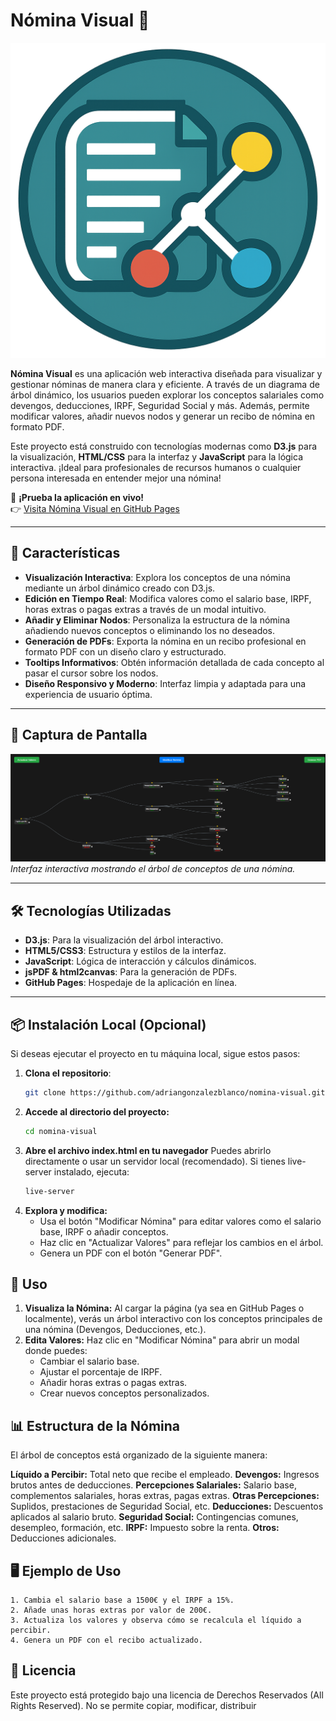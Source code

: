 # Nómina Visual 🌟

![Nómina Visual Logo](favicon.png)

**Nómina Visual** es una aplicación web interactiva diseñada para visualizar y gestionar nóminas de manera clara y eficiente. A través de un diagrama de árbol dinámico, los usuarios pueden explorar los conceptos salariales como devengos, deducciones, IRPF, Seguridad Social y más. Además, permite modificar valores, añadir nuevos nodos y generar un recibo de nómina en formato PDF.

Este proyecto está construido con tecnologías modernas como **D3.js** para la visualización, **HTML/CSS** para la interfaz y **JavaScript** para la lógica interactiva. ¡Ideal para profesionales de recursos humanos o cualquier persona interesada en entender mejor una nómina!

🎉 **¡Prueba la aplicación en vivo!**  
👉 [Visita Nómina Visual en GitHub Pages](https://agb4455.github.io/TreeNomina/)

---

## 🚀 Características

- **Visualización Interactiva**: Explora los conceptos de una nómina mediante un árbol dinámico creado con D3.js.
- **Edición en Tiempo Real**: Modifica valores como el salario base, IRPF, horas extras o pagas extras a través de un modal intuitivo.
- **Añadir y Eliminar Nodos**: Personaliza la estructura de la nómina añadiendo nuevos conceptos o eliminando los no deseados.
- **Generación de PDFs**: Exporta la nómina en un recibo profesional en formato PDF con un diseño claro y estructurado.
- **Tooltips Informativos**: Obtén información detallada de cada concepto al pasar el cursor sobre los nodos.
- **Diseño Responsivo y Moderno**: Interfaz limpia y adaptada para una experiencia de usuario óptima.

---

## 📸 Captura de Pantalla

![Captura de Nómina Visual](screenshot.png)  
*Interfaz interactiva mostrando el árbol de conceptos de una nómina.*

---

## 🛠️ Tecnologías Utilizadas

- **D3.js**: Para la visualización del árbol interactivo.
- **HTML5/CSS3**: Estructura y estilos de la interfaz.
- **JavaScript**: Lógica de interacción y cálculos dinámicos.
- **jsPDF & html2canvas**: Para la generación de PDFs.
- **GitHub Pages**: Hospedaje de la aplicación en línea.

---

## 📦 Instalación Local (Opcional)

Si deseas ejecutar el proyecto en tu máquina local, sigue estos pasos:

1. **Clona el repositorio**:
   ```bash
   git clone https://github.com/adriangonzalezblanco/nomina-visual.git

2. **Accede al directorio del proyecto:**
    ```bash
    cd nomina-visual
    
3. **Abre el archivo index.html en tu navegador**
    Puedes abrirlo directamente o usar un servidor local (recomendado). Si tienes live-server instalado, ejecuta:
    ```bash
    live-server

4. **Explora y modifica:**
    - Usa el botón "Modificar Nómina" para editar valores como el salario base, IRPF o añadir conceptos.
    - Haz clic en "Actualizar Valores" para reflejar los cambios en el árbol.
    - Genera un PDF con el botón "Generar PDF".

## 📝 Uso

1. **Visualiza la Nómina:** Al cargar la página (ya sea en GitHub Pages o localmente), verás un árbol interactivo con los conceptos principales de una nómina (Devengos, Deducciones, etc.).
2. **Edita Valores:** Haz clic en "Modificar Nómina" para abrir un modal donde puedes:
    - Cambiar el salario base.
    - Ajustar el porcentaje de IRPF.
    - Añadir horas extras o pagas extras.
    - Crear nuevos conceptos personalizados.

## 📊 Estructura de la Nómina
El árbol de conceptos está organizado de la siguiente manera:

**Líquido a Percibir:** Total neto que recibe el empleado.
    **Devengos:** Ingresos brutos antes de deducciones.
        **Percepciones Salariales:** Salario base, complementos salariales, horas extras, pagas extras.
        **Otras Percepciones:** Suplidos, prestaciones de Seguridad Social, etc.
**Deducciones:** Descuentos aplicados al salario bruto.
    **Seguridad Social:** Contingencias comunes, desempleo, formación, etc.
    **IRPF:** Impuesto sobre la renta.
    **Otros:** Deducciones adicionales.

## 🖥️ Ejemplo de Uso
    1. Cambia el salario base a 1500€ y el IRPF a 15%.
    2. Añade unas horas extras por valor de 200€.
    3. Actualiza los valores y observa cómo se recalcula el líquido a percibir.
    4. Genera un PDF con el recibo actualizado.

## 📜 Licencia
Este proyecto está protegido bajo una licencia de Derechos Reservados (All Rights Reserved). No se permite copiar, modificar, distribuir